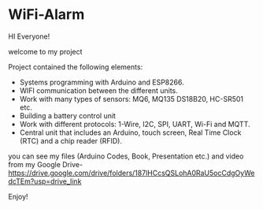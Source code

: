 # WiFi-Alarm
HI Everyone!

welcome to my project

Project contained the following elements:
- Systems programming with Arduino and ESP8266.
- WIFI communication between the different units.
- Work with many types of sensors: MQ6, MQ135 DS18B20, HC-SR501 etc.
- Building a battery control unit
- Work with different protocols: 1-Wire, I2C, SPI, UART, Wi-Fi and MQTT. 
- Central unit that includes an Arduino, touch screen, Real Time Clock (RTC) and a chip reader (RFID).

you can see my files (Arduino Codes, Book, Presentation etc.)
and video from my Google Drive-
https://drive.google.com/drive/folders/187lHCcsQSLohA0RaU5ocCdgOyWedcTEm?usp=drive_link

Enjoy!
